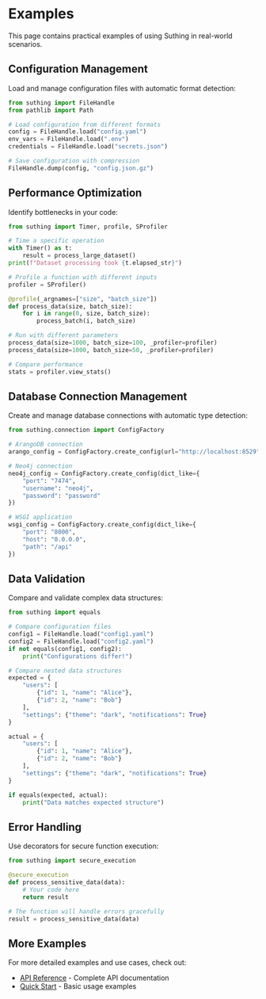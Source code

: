 # Examples

This page contains practical examples of using Suthing in real-world scenarios.

## Configuration Management

Load and manage configuration files with automatic format detection:

```python
from suthing import FileHandle
from pathlib import Path

# Load configuration from different formats
config = FileHandle.load("config.yaml")
env_vars = FileHandle.load(".env")
credentials = FileHandle.load("secrets.json")

# Save configuration with compression
FileHandle.dump(config, "config.json.gz")
```

## Performance Optimization

Identify bottlenecks in your code:

```python
from suthing import Timer, profile, SProfiler

# Time a specific operation
with Timer() as t:
    result = process_large_dataset()
print(f"Dataset processing took {t.elapsed_str}")

# Profile a function with different inputs
profiler = SProfiler()

@profile(_argnames=["size", "batch_size"])
def process_data(size, batch_size):
    for i in range(0, size, batch_size):
        process_batch(i, batch_size)

# Run with different parameters
process_data(size=1000, batch_size=100, _profiler=profiler)
process_data(size=1000, batch_size=50, _profiler=profiler)

# Compare performance
stats = profiler.view_stats()
```

## Database Connection Management

Create and manage database connections with automatic type detection:

```python
from suthing.connection import ConfigFactory

# ArangoDB connection
arango_config = ConfigFactory.create_config(url="http://localhost:8529")

# Neo4j connection
neo4j_config = ConfigFactory.create_config(dict_like={
    "port": "7474",
    "username": "neo4j",
    "password": "password"
})

# WSGI application
wsgi_config = ConfigFactory.create_config(dict_like={
    "port": "8000",
    "host": "0.0.0.0",
    "path": "/api"
})
```

## Data Validation

Compare and validate complex data structures:

```python
from suthing import equals

# Compare configuration files
config1 = FileHandle.load("config1.yaml")
config2 = FileHandle.load("config2.yaml")
if not equals(config1, config2):
    print("Configurations differ!")

# Compare nested data structures
expected = {
    "users": [
        {"id": 1, "name": "Alice"},
        {"id": 2, "name": "Bob"}
    ],
    "settings": {"theme": "dark", "notifications": True}
}

actual = {
    "users": [
        {"id": 1, "name": "Alice"},
        {"id": 2, "name": "Bob"}
    ],
    "settings": {"theme": "dark", "notifications": True}
}

if equals(expected, actual):
    print("Data matches expected structure")
```

## Error Handling

Use decorators for secure function execution:

```python
from suthing import secure_execution

@secure_execution
def process_sensitive_data(data):
    # Your code here
    return result

# The function will handle errors gracefully
result = process_sensitive_data(data)
```

## More Examples

For more detailed examples and use cases, check out:

<!-- - [Features](features/) - Detailed documentation of all features -->
- [API Reference](reference/index.md) - Complete API documentation
- [Quick Start](getting_started/quickstart.md) - Basic usage examples
